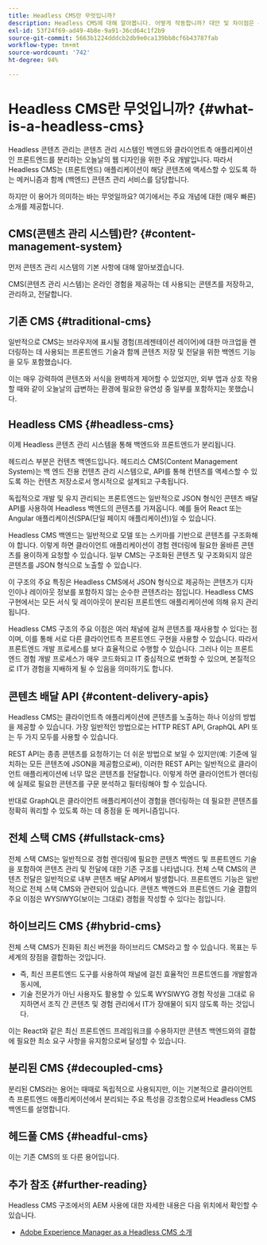 ```yaml
---
title: Headless CMS란 무엇입니까?
description: Headless CMS에 대해 알아봅니다. 어떻게 작동합니까? 대안 및 차이점은 무엇입니까? Headless CMS를 사용하려는 이유는 무엇입니까?
exl-id: 53f24f69-ad49-4b8e-9a91-36cd64c1f2b9
source-git-commit: 5663b1224dddcb2db9e0ca139bb8cf6b43787fab
workflow-type: tm+mt
source-wordcount: '742'
ht-degree: 94%

---
```


# Headless CMS란 무엇입니까? {#what-is-a-headless-cms}

Headless 콘텐츠 관리는 콘텐츠 관리 시스템인 백엔드와 클라이언트측 애플리케이션인 프론트엔드를 분리하는 오늘날의 웹 디자인을 위한 주요 개발입니다. 따라서 Headless CMS는 (프론트엔드) 애플리케이션이 해당 콘텐츠에 액세스할 수 있도록 하는 메커니즘과 함께 (백엔드) 콘텐츠 관리 서비스를 담당합니다.

하지만 이 용어가 의미하는 바는 무엇일까요? 여기에서는 주요 개념에 대한 (매우 빠른) 소개를 제공합니다.

## CMS(콘텐츠 관리 시스템)란? {#content-management-system}

먼저 콘텐츠 관리 시스템의 기본 사항에 대해 알아보겠습니다.

CMS(콘텐츠 관리 시스템)는 온라인 경험을 제공하는 데 사용되는 콘텐츠를 저장하고, 관리하고, 전달합니다.

## 기존 CMS {#traditional-cms}

일반적으로 CMS는 브라우저에 표시될 경험(프레젠테이션 레이어)에 대한 마크업을 렌더링하는 데 사용되는 프론트엔드 기술과 함께 콘텐츠 저장 및 전달을 위한 백엔드 기능을 모두 포함했습니다.

이는 매우 강력하여 콘텐츠와 서식을 완벽하게 제어할 수 있었지만, 외부 앱과 상호 작용할 때와 같이 오늘날의 급변하는 환경에 필요한 유연성 중 일부를 포함하지는 못했습니다.

## Headless CMS {#headless-cms}

이제 Headless 콘텐츠 관리 시스템을 통해 백엔드와 프론트엔드가 분리됩니다.

헤드리스 부분은 컨텐츠 백엔드입니다. 헤드리스 CMS(Content Management System)는 백 엔드 전용 컨텐츠 관리 시스템으로, API를 통해 컨텐츠를 액세스할 수 있도록 하는 컨텐츠 저장소로서 명시적으로 설계되고 구축됩니다.

독립적으로 개발 및 유지 관리되는 프론트엔드는 일반적으로 JSON 형식인 콘텐츠 배달 API를 사용하여 Headless 백엔드의 콘텐츠를 가져옵니다. 예를 들어 React 또는 Angular 애플리케이션(SPA(단일 페이지 애플리케이션))일 수 있습니다.

Headless CMS 백엔드는 일반적으로 모델 또는 스키마를 기반으로 콘텐츠를 구조화해야 합니다. 이렇게 하면 클라이언트 애플리케이션이 경험 렌더링에 필요한 올바른 콘텐츠를 용이하게 요청할 수 있습니다. 일부 CMS는 구조화된 콘텐츠 및 구조화되지 않은 콘텐츠를 JSON 형식으로 노출할 수 있습니다.

이 구조의 주요 특징은 Headless CMS에서 JSON 형식으로 제공하는 콘텐츠가 디자인이나 레이아웃 정보를 포함하지 않는 순수한 콘텐츠라는 점입니다. Headless CMS 구현에서는 모든 서식 및 레이아웃이 분리된 프론트엔드 애플리케이션에 의해 유지 관리됩니다.

Headless CMS 구조의 주요 이점은 여러 채널에 걸쳐 콘텐츠를 재사용할 수 있다는 점이며, 이를 통해 서로 다른 클라이언트측 프론트엔드 구현을 사용할 수 있습니다. 따라서 프론트엔드 개발 프로세스를 보다 효율적으로 수행할 수 있습니다. 그러나 이는 프론트엔드 경험 개발 프로세스가 매우 코드화되고 IT 중심적으로 변화할 수 있으며, 본질적으로 IT가 경험을 지배하게 될 수 있음을 의미하기도 합니다.

## 콘텐츠 배달 API {#content-delivery-apis}

Headless CMS는 클라이언트측 애플리케이션에 콘텐츠를 노출하는 하나 이상의 방법을 제공할 수 있습니다. 가장 일반적인 방법으로는 HTTP REST API, GraphQL API 또는 두 가지 모두를 사용할 수 있습니다.

REST API는 종종 콘텐츠를 요청하기는 더 쉬운 방법으로 보일 수 있지만(예: 기준에 일치하는 모든 콘텐츠에 JSON을 제공함으로써), 이러한 REST API는 일반적으로 클라이언트 애플리케이션에 너무 많은 콘텐츠를 전달합니다. 이렇게 하면 클라이언트가 렌더링에 실제로 필요한 콘텐츠를 구문 분석하고 필터링해야 할 수 있습니다.

반대로 GraphQL은 클라이언트 애플리케이션이 경험을 렌더링하는 데 필요한 콘텐츠를 정확히 쿼리할 수 있도록 하는 데 중점을 둔 메커니즘입니다.

## 전체 스택 CMS {#fullstack-cms}

전체 스택 CMS는 일반적으로 경험 렌더링에 필요한 콘텐츠 백엔드 및 프론트엔드 기술을 포함하여 콘텐츠 관리 및 전달에 대한 기존 구조를 나타냅니다. 전체 스택 CMS의 콘텐츠 전달은 일반적으로 내부 콘텐츠 배달 API에서 발생합니다. 프론트엔드 기능은 일반적으로 전체 스택 CMS와 관련되어 있습니다. 콘텐츠 백엔드와 프론트엔드 기술 결합의 주요 이점은 WYSIWYG(보이는 그대로) 경험을 작성할 수 있다는 점입니다.

## 하이브리드 CMS {#hybrid-cms}

전체 스택 CMS가 진화된 최신 버전을 하이브리드 CMS라고 할 수 있습니다. 목표는 두 세계의 장점을 결합하는 것입니다.

* 즉, 최신 프론트엔드 도구를 사용하여 채널에 걸친 효율적인 프론트엔드를 개발함과 동시에,
* 기술 전문가가 아닌 사용자도 활용할 수 있도록 WYSIWYG 경험 작성을 그대로 유지하면서 조직 간 콘텐츠 및 경험 관리에서 IT가 장애물이 되지 않도록 하는 것입니다.

이는 React와 같은 최신 프론트엔드 프레임워크를 수용하지만 콘텐츠 백엔드와의 결합에 필요한 최소 요구 사항을 유지함으로써 달성할 수 있습니다.

## 분리된 CMS {#decoupled-cms}

분리된 CMS라는 용어는 때때로 독립적으로 사용되지만, 이는 기본적으로 클라이언트측 프론트엔드 애플리케이션에서 분리되는 주요 특성을 강조함으로써 Headless CMS 백엔드를 설명합니다.

## 헤드풀 CMS {#headful-cms}

이는 기존 CMS의 또 다른 용어입니다.

## 추가 참조 {#further-reading}

Headless CMS 구조에서의 AEM 사용에 대한 자세한 내용은 다음 위치에서 확인할 수 있습니다.

* [Adobe Experience Manager as a Headless CMS 소개](/help/headless/introduction.md)
